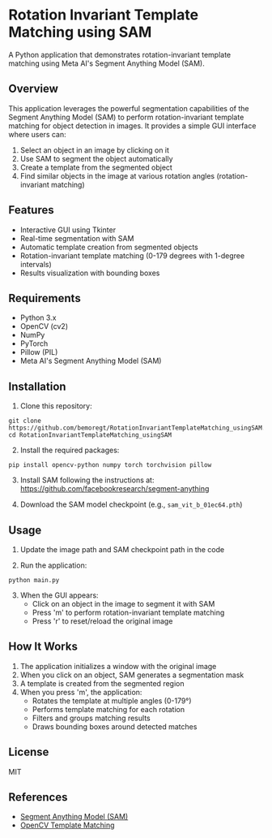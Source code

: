 # Rotation Invariant Template Matching using SAM

A Python application that demonstrates rotation-invariant template matching using Meta AI's Segment Anything Model (SAM).

## Overview

This application leverages the powerful segmentation capabilities of the Segment Anything Model (SAM) to perform rotation-invariant template matching for object detection in images. It provides a simple GUI interface where users can:

1. Select an object in an image by clicking on it
2. Use SAM to segment the object automatically
3. Create a template from the segmented object
4. Find similar objects in the image at various rotation angles (rotation-invariant matching)

## Features

- Interactive GUI using Tkinter
- Real-time segmentation with SAM
- Automatic template creation from segmented objects
- Rotation-invariant template matching (0-179 degrees with 1-degree intervals)
- Results visualization with bounding boxes

## Requirements

- Python 3.x
- OpenCV (cv2)
- NumPy
- PyTorch
- Pillow (PIL)
- Meta AI's Segment Anything Model (SAM)

## Installation

1. Clone this repository:
```
git clone https://github.com/bemoregt/RotationInvariantTemplateMatching_usingSAM.git
cd RotationInvariantTemplateMatching_usingSAM
```

2. Install the required packages:
```
pip install opencv-python numpy torch torchvision pillow
```

3. Install SAM following the instructions at: https://github.com/facebookresearch/segment-anything

4. Download the SAM model checkpoint (e.g., `sam_vit_b_01ec64.pth`)

## Usage

1. Update the image path and SAM checkpoint path in the code

2. Run the application:
```
python main.py
```

3. When the GUI appears:
   - Click on an object in the image to segment it with SAM
   - Press 'm' to perform rotation-invariant template matching
   - Press 'r' to reset/reload the original image

## How It Works

1. The application initializes a window with the original image
2. When you click on an object, SAM generates a segmentation mask
3. A template is created from the segmented region
4. When you press 'm', the application:
   - Rotates the template at multiple angles (0-179°)
   - Performs template matching for each rotation
   - Filters and groups matching results
   - Draws bounding boxes around detected matches

## License

MIT

## References

- [Segment Anything Model (SAM)](https://github.com/facebookresearch/segment-anything)
- [OpenCV Template Matching](https://docs.opencv.org/4.x/d4/dc6/tutorial_py_template_matching.html)